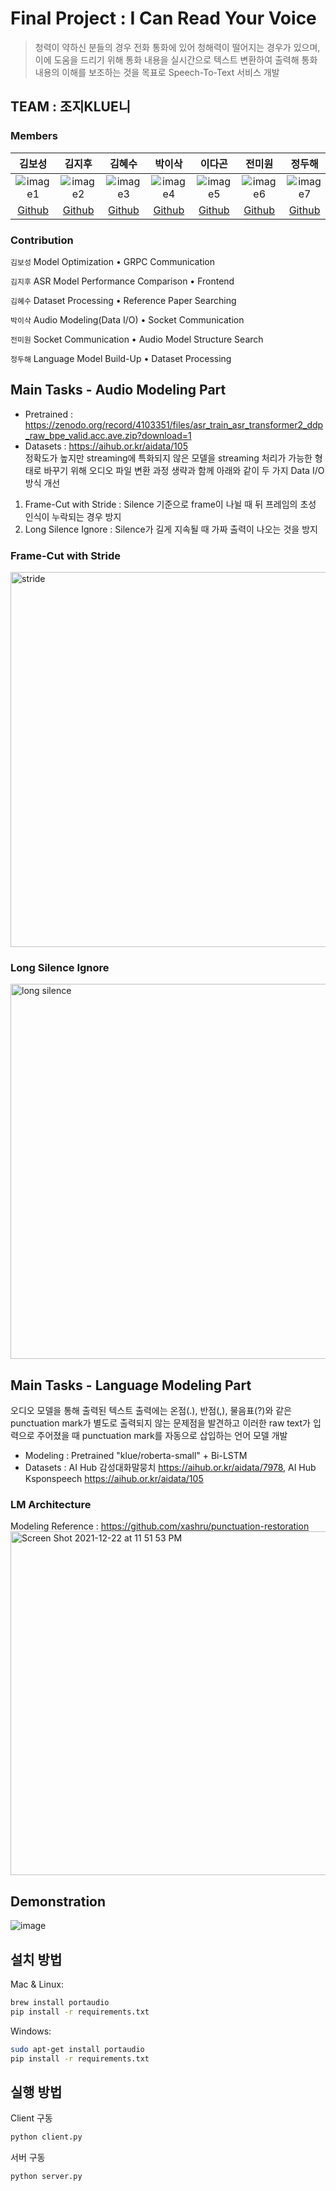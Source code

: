 # Final Project : I Can Read Your Voice
> 청력이 약하신 분들의 경우 전화 통화에 있어 청해력이 떨어지는 경우가 있으며, 이에 도움을 드리기 위해 통화 내용을 실시간으로 텍스트 변환하여 출력해 통화 내용의 이해를 보조하는 것을 목표로 Speech-To-Text 서비스 개발


## TEAM : 조지KLUE니
### Members  

김보성|김지후|김혜수|박이삭|이다곤|전미원|정두해
:-:|:-:|:-:|:-:|:-:|:-:|:-:
![image1][image1]|![image2][image2]|![image3][image3]|![image4][image4]|![image5][image5]|![image6][image6]|![image7][image7]
[Github](https://github.com/Barleysack)|[Github](https://github.com/JIHOO97)|[Github](https://github.com/vgptnv)|[Github](https://github.com/Tentoto)|[Github](https://github.com/DagonLee)|[Github](https://github.com/ekdub92)|[Github](https://github.com/Doohae)

[image1]: https://avatars.githubusercontent.com/u/56079922?v=4
[image2]: https://avatars.githubusercontent.com/u/57887761?v=4
[image3]: https://avatars.githubusercontent.com/u/62708568?v=4
[image4]: https://avatars.githubusercontent.com/u/80071163?v=4
[image5]: https://avatars.githubusercontent.com/u/43575986?v=4
[image6]: https://avatars.githubusercontent.com/u/42200769?v=4
[image7]: https://avatars.githubusercontent.com/u/80743307?v=4

### Contribution

`김보성`  Model Optimization • GRPC Communication

`김지후`  ASR Model Performance Comparison • Frontend

`김혜수`  Dataset Processing • Reference Paper Searching

`박이삭`  Audio Modeling(Data I/O) • Socket Communication

`전미원`  Socket Communication • Audio Model Structure Search

`정두해`  Language Model Build-Up • Dataset Processing

## Main Tasks - Audio Modeling Part
- Pretrained : https://zenodo.org/record/4103351/files/asr_train_asr_transformer2_ddp_raw_bpe_valid.acc.ave.zip?download=1  
- Datasets : https://aihub.or.kr/aidata/105  
정확도가 높지만 streaming에 특화되지 않은 모델을 streaming 처리가 가능한 형태로 바꾸기 위해 오디오 파일 변환 과정 생략과 함께 아래와 같이 두 가지 Data I/O 방식 개선  
1. Frame-Cut with Stride : Silence 기준으로 frame이 나뉠 때 뒤 프레임의 초성 인식이 누락되는 경우 방지  
2. Long Silence Ignore : Silence가 길게 지속될 때 가짜 출력이 나오는 것을 방지  

### Frame-Cut with Stride
<img width="600" alt="stride" src="https://user-images.githubusercontent.com/80743307/147046780-8a1443d7-05c2-440f-a0e0-8292fed4975f.png">  

### Long Silence Ignore
<img width="600" alt="long silence" src="https://user-images.githubusercontent.com/80743307/147046792-dc98d6db-6634-4af5-aee2-ebbd591e3e61.png">  


## Main Tasks - Language Modeling Part
오디오 모델을 통해 출력된 텍스트 출력에는 온점(.), 반점(,), 물음표(?)와 같은 punctuation mark가 별도로 출력되지 않는 문제점을 발견하고 이러한 raw text가 입력으로 주어졌을 때 punctuation mark를 자동으로 삽입하는 언어 모델 개발
- Modeling : Pretrained "klue/roberta-small" + Bi-LSTM
- Datasets : AI Hub 감성대화말뭉치 https://aihub.or.kr/aidata/7978, AI Hub Ksponspeech https://aihub.or.kr/aidata/105

### LM Architecture
Modeling Reference : https://github.com/xashru/punctuation-restoration  
<img width="550" alt="Screen Shot 2021-12-22 at 11 51 53 PM" src="https://user-images.githubusercontent.com/80743307/147119074-07465635-035d-40f8-84a9-6c59f2a76b8d.png">

  


## Demonstration
![image](https://user-images.githubusercontent.com/80743307/147045534-f9119939-e9da-4c66-b29b-5af64d9291ca.png)  


## 설치 방법

Mac & Linux:

```sh
brew install portaudio
pip install -r requirements.txt
```

Windows:

```sh
sudo apt-get install portaudio
pip install -r requirements.txt
```




## 실행 방법

Client 구동
```sh
python client.py
```

서버 구동
```sh
python server.py
```
